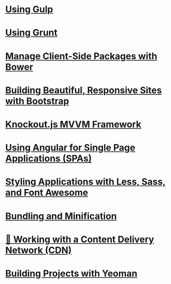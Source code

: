# [Using Gulp](using-gulp.md)
# [Using Grunt](using-grunt.md)
# [Manage Client-Side Packages with Bower](bower.md)
# [Building Beautiful, Responsive Sites with Bootstrap](bootstrap.md)
# [Knockout.js MVVM Framework](knockout.md)
# [Using Angular for Single Page Applications (SPAs)](angular.md)
# [Styling Applications with Less, Sass, and Font Awesome](less-sass-fa.md)
# [Bundling and Minification](bundling-and-minification.md)
# [🔧 Working with a Content Delivery Network (CDN)](cdn.md)
# [Building Projects with Yeoman](yeoman.md)
